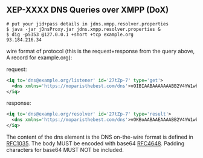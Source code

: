 XEP-XXXX DNS Queries over XMPP (DoX)
------------------------------------

```
# put your jid+pass details in jdns.xmpp.resolver.properties
$ java -jar jDnsProxy.jar jdns.xmpp.resolver.properties &
$ dig -p5353 @127.0.0.1 +short +tcp example.org
93.184.216.34
```

wire format of protocol (this is the request+response from the query above, A record for example.org):

request:
```xml
<iq to='dns@example.org/listener' id='27tZp-7' type='get'>
  <dns xmlns='https://moparisthebest.com/dns'>vOIBIAABAAAAAAABB2V4YW1wbGUDb3JnAAABAAEAACkQAAAAAAAADAAKAAj5HO5JuEe+mA</dns>
</iq>
```

response:
```xml
<iq to='dns@example.org/resolver' id='27tZp-7' type='result'>
  <dns xmlns='https://moparisthebest.com/dns'>vOKBoAABAAEAAAABB2V4YW1wbGUDb3JnAAABAAHADAABAAEAAAhjAARduNgiAAApEAAAAAAAAAA</dns>
</iq>
```

The content of the dns element is the DNS on-the-wire format is defined in [RFC1035].
The body MUST be encoded with base64 [RFC4648].
Padding characters for base64 MUST NOT be included.

[RFC1035]: https://tools.ietf.org/html/rfc1035
[RFC4648]: https://tools.ietf.org/html/rfc4648

